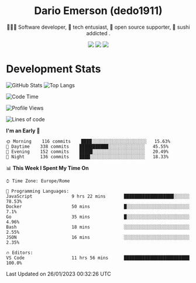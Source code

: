 <div align="center">
  
# Dario Emerson (dedo1911)
👨🏼‍💻 Software developer, 🔧 tech entusiast, 🙌 open source supporter, 🍣 sushi addicted .

[![](https://img.shields.io/badge/-Linkedin-informational?style=for-the-badge&logo=linkedin&logoColor=white&color=2867B2)](http://linkedin.com/in/dedo1911)
[![](https://img.shields.io/badge/-Telegram-informational?style=for-the-badge&logo=telegram&logoColor=white&color=0088cc)](https://t.me/dedo1911)
[![](https://img.shields.io/badge/-Facebook-informational?style=for-the-badge&logo=facebook&logoColor=white&color=3b5998)](https://fb.com/dedo1911)

</div>

# Development Stats

![GitHub Stats](https://github-readme-stats.vercel.app/api?username=dedo1911&hide=&count_private=true&title_color=84cc16&text_color=ffffff&icon_color=84cc16&bg_color=1c1917&hide_border=true&border_radius=0&show_icons=true)
![Top Langs](https://github-readme-stats.vercel.app/api/top-langs/?username=dedo1911&theme=chartreuse-dark&layout=compact)

<!--START_SECTION:waka-->
![Code Time](http://img.shields.io/badge/Code%20Time-1%2C206%20hrs%2011%20mins-blue)

![Profile Views](http://img.shields.io/badge/Profile%20Views-0-blue)

![Lines of code](https://img.shields.io/badge/From%20Hello%20World%20I%27ve%20Written-52%20Thousand%20lines%20of%20code-blue)

**I'm an Early 🐤** 

```text
🌞 Morning    116 commits    ████░░░░░░░░░░░░░░░░░░░░░   15.63% 
🌆 Daytime    338 commits    ███████████░░░░░░░░░░░░░░   45.55% 
🌃 Evening    152 commits    █████░░░░░░░░░░░░░░░░░░░░   20.49% 
🌙 Night      136 commits    ████░░░░░░░░░░░░░░░░░░░░░   18.33%

```


📊 **This Week I Spent My Time On** 

```text
⌚︎ Time Zone: Europe/Rome

💬 Programming Languages: 
JavaScript               9 hrs 22 mins       ███████████████████░░░░░░   78.53% 
Docker                   50 mins             █░░░░░░░░░░░░░░░░░░░░░░░░   7.1% 
Go                       35 mins             █░░░░░░░░░░░░░░░░░░░░░░░░   4.96% 
Bash                     18 mins             ░░░░░░░░░░░░░░░░░░░░░░░░░   2.55% 
JSON                     16 mins             ░░░░░░░░░░░░░░░░░░░░░░░░░   2.35%

🔥 Editors: 
VS Code                  11 hrs 56 mins      █████████████████████████   100.0%

```


 Last Updated on 26/01/2023 00:32:26 UTC
<!--END_SECTION:waka-->

<!--
**dedo1911/dedo1911** is a ✨ _special_ ✨ repository because its `README.md` (this file) appears on your GitHub profile.

Here are some ideas to get you started:

- 🔭 I’m currently working on ...
- 🌱 I’m currently learning ...
- 👯 I’m looking to collaborate on ...
- 🤔 I’m looking for help with ...
- 💬 Ask me about ...
- 📫 How to reach me: ...
- 😄 Pronouns: ...
- ⚡ Fun fact: ...
-->
